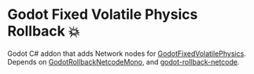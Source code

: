 # Godot Fixed Volatile Physics Rollback 💥

Godot C# addon that adds Network nodes for [GodotFixedVolatilePhysics](https://github.com/Fractural/GodotFixedVolatilePhysics). Depends on [GodotRollbackNetcodeMono](https://github.com/Fractural/GodotRollbackNetcodeMono), and [godot-rollback-netcode](https://gitlab.com/snopek-games/godot-rollback-netcode).